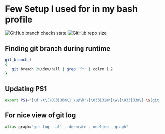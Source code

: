 # Few Setup I used for in my bash profile 
![GitHub branch checks state](https://img.shields.io/github/checks-status/dham6983/my-setup/main?style=plastic) ![GitHub repo size](https://img.shields.io/github/repo-size/dham6983/my-setup?style=plastic)
## Finding git branch during runtime
```bash
git_branch() 
{ 
   git branch 2>/dev/null | grep '^*' | colrm 1 2 
} 
```
## Updating PS1
```bash
export PS1="[\d \t\[\033[36m\] \u@\h:\[\033[32m\]\w\[\033[33m\] \$(git_branch)\[\033[00m\]]$ "
```

## For nice view of git log
```bash
alias graph="git log --all --decorate --oneline --graph"
```

